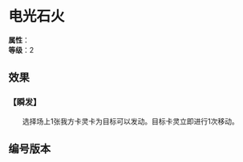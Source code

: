 <script setup>
let list = [
    { number: "SP01-018", url: "/packs/SP01" }
]
</script>

# 电光石火

**属性**：<CardAttribute text="电"/><br/>
**等级**：2

## 效果

### 【瞬发】

&emsp;&emsp;选择场上1张我方卡灵卡为目标可以发动。目标卡灵立即进行1次移动。

## 编号版本

<CardNumberBox :list="list"/>
